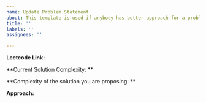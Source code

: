 ```yaml
---
name: Update Problem Statement
about: This template is used if anybody has better approach for a problem statement in stock.
title: ''
labels: ''
assignees: ''

---
```


**Leetcode Link:** <link>

**Current Solution Complexity: ** <Time and Space Complexity>

**Complexity of the solution you are proposing: ** <Time and Space Complexity>

**Approach:**

<Detailed Solution Approach>